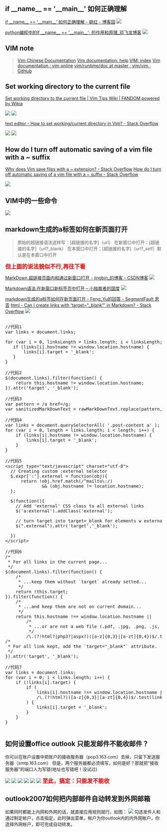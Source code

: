 ## if \_\_name\_\_ == \'\_\_main\_\_\' 如何正确理解

[if \_\_name\_\_ == \'\_\_main\_\_\' 如何正确理解 - 姚红 - 博客园](https://www.cnblogs.com/yaohong/p/8660209.html)
![](https://img2018.cnblogs.com/blog/1588269/201904/1588269-20190426091517122-1346862178.png)

[python编程中的if \_\_name\_\_ == \'_\_main\_\_\': 的作用和原理_邓飞龙博客](http://www.dengfeilong.com/post/60.html)
![](https://img2018.cnblogs.com/blog/1588269/201904/1588269-20190426091900995-1516702542.png)

## VIM note

> [Vim Chinese Documentation](http://vimcdoc.sourceforge.net/)
> [Vim documentation: help](http://vimdoc.sourceforge.net/htmldoc/)
> [VIM: index](http://vimcdoc.sourceforge.net/doc/index.html)
> [Vim documentation : vim online](https://www.vim.org/docs.php)
> [vim/runtime/doc at master · vim/vim · GitHub](https://github.com/vim/vim/tree/master/runtime/doc)

## Set working directory to the current file

[Set working directory to the current file | Vim Tips Wiki | FANDOM powered by Wikia](https://vim.fandom.com/wiki/Set_working_directory_to_the_current_file)

![](https://img2018.cnblogs.com/blog/1588269/201904/1588269-20190424135752970-1439195128.png)
![](https://img2018.cnblogs.com/blog/1588269/201904/1588269-20190424135827962-2119642943.png)

[text editor - How to set working/current directory in Vim? - Stack Overflow](https://stackoverflow.com/questions/2288756/how-to-set-working-current-directory-in-vim#)

![](https://img2018.cnblogs.com/blog/1588269/201904/1588269-20190424135908970-2098614766.png)
![](https://img2018.cnblogs.com/blog/1588269/201904/1588269-20190424170522851-1447936721.png)

## How do I turn off automatic saving of a vim file with a ~ suffix

[Why does Vim save files with a ~ extension? - Stack Overflow](https://stackoverflow.com/questions/607435/why-does-vim-save-files-with-a-extension)
[How do I turn off automatic saving of a vim file with a ~ suffix - Stack Overflow](https://stackoverflow.com/questions/2823608/how-do-i-turn-off-automatic-saving-of-a-vim-file-with-a-suffix)

![](https://img2018.cnblogs.com/blog/1588269/201904/1588269-20190424170414103-1113440881.png)

## VIM中的一些命令

![](https://img2018.cnblogs.com/blog/1588269/201904/1588269-20190424170618683-1783134906.png)

## markdown生成的a标签如何在新页面打开

> 原始的超链接语法这样写：[超链接的名字]（url）
> 在新窗口中打开：[超链接的名字]（url?_blank）
> 在本窗口中打开：[超链接的名字]（url?_self）默认是在本窗口中打开

<font size="4" color=red><b>但上面的说法貌似不行,再往下看</b></font>

<a href="https://blog.csdn.net/jingbin_/article/details/53075086" target="_blank">MarkDown 超链接页面内和通过新窗口打开 - jingbin_的博客 - CSDN博客</a>
![](https://img2018.cnblogs.com/blog/1588269/201904/1588269-20190427170557098-376262328.png)

<a href="http://yinping4256.github.io/cn/Markdown%E8%AF%AD%E6%B3%95%E5%9C%A8%E6%96%B0%E7%AA%97%E5%8F%A3%E6%96%B0%E6%A0%87%E7%AD%BE%E9%A1%B5%E4%B8%AD%E6%89%93%E5%BC%80/" target="_blank">Markdown语法:在新窗口新标签页中打开 – 小独裁者的国度</a>
![](https://img2018.cnblogs.com/blog/1588269/201904/1588269-20190427220842403-363927983.png)

<a href="https://segmentfault.com/q/1010000013741687/a-1020000013741971" target="_blank">markdown生成的a标签如何在新页面打开 - Feng_Yu的回答 - SegmentFault 思否</a>
<a href="https://stackoverflow.com/questions/4425198/can-i-create-links-with-target-blank-in-markdown" target="_blank">html - Can I create links with 'target="_blank"' in Markdown? - Stack Overflow</a>
![](https://img2018.cnblogs.com/blog/1588269/201904/1588269-20190427233203292-19504526.png)

<pre class="brush:javascript;">

//代码1
var links = document.links;

for (var i = 0, linksLength = links.length; i < linksLength; i++) {
   if (links[i].hostname != window.location.hostname) {
       links[i].target = '_blank';
   } 
}

//代码2
$(document.links).filter(function() {
    return this.hostname != window.location.hostname;
}).attr('target', '_blank');

//代码3
var pattern = /a href=/g;
var sanitizedMarkDownText = rawMarkDownText.replace(pattern,"a target='_blank' href=");

//代码4
var links = document.querySelectorAll( '.post-content a' );  
for (var i = 0, length = links.length; i < length; i++) {  
    if (links[i].hostname != window.location.hostname) {
        links[i].target = '_blank';
    }
}

//代码5
&#60;script type="text/javascript" charset="utf-8"&#62;
  // Creating custom :external selector
  $.expr[':'].external = function(obj){
      return !obj.href.match(/^mailto\:/)
              && (obj.hostname != location.hostname);
  };

  $(function(){
    // Add 'external' CSS class to all external links
    $('a:external').addClass('external');

    // turn target into target=_blank for elements w external class
    $(".external").attr('target','_blank');

  })
&#60;/script&#62;

//代码6
/*
 * For all links in the current page...
 */
$(document.links).filter(function() {
    /*
     * ...keep them without `target` already setted...
     */
    return !this.target;
}).filter(function() {
    /*
     * ...and keep them are not on current domain...
     */
    return this.hostname !== window.location.hostname ||
        /*
         * ...or are not a web file (.pdf, .jpg, .png, .js, .mp4, etc.).
         */
        /\.(?!html?|php3?|aspx?)([a-z]{0,3}|[a-zt]{0,4})$/.test(this.pathname);
/*
 * For all link kept, add the `target="_blank"` attribute. 
 */
}).attr('target', '_blank');

//代码7
var links = document.links;
for (var i = 0; i < links.length; i++) {
    if (!links[i].target) {
        if (
            links[i].hostname !== window.location.hostname || 
            /\.(?!html?)([a-z]{0,3}|[a-zt]{0,4})$/.test(links[i].pathname)
        ) {
            links[i].target = '_blank';
        } 
    }
}

</pre>

## 如何设置office outlook 只能发邮件不能收邮件？

你可以在账户设置中把账户的接收服务器（pop3.163.com）去掉，只留下发送服务器（smtp.163.com）
但是，两个服务器都必须填写，如何是好？那就把“接收服务器”的端口人为写错(地址也写错吧！没试过)

![](https://img2018.cnblogs.com/blog/1588269/201904/1588269-20190430172605516-1840253729.png)
![](https://img2018.cnblogs.com/blog/1588269/201904/1588269-20190430172621628-165145095.png)
![](https://img2018.cnblogs.com/blog/1588269/201904/1588269-20190430172545593-2132870193.png)
![](https://img2018.cnblogs.com/blog/1588269/201904/1588269-20190430172716522-2119524100.png)
![](https://img2018.cnblogs.com/blog/1588269/201904/1588269-20190430172735979-1975277471.png)
![](https://img2018.cnblogs.com/blog/1588269/201904/1588269-20190430172750025-56713704.png)
<font size="4" color=red><b>至此，搞定：只能发不能收</b></font>

## outlook2007如何把内部邮件自动转发到外网邮箱

如果同时都能上内网和外网的话，就直接应用规则就行。如图：
![](https://img2018.cnblogs.com/blog/1588269/201904/1588269-20190430173047172-1437896989.jpg)
勾选发件人和通过制定帐户，点击指定，此时弹出菜单，帐户为你outlook内的内外网帐户，你选择外网帐户，即可完成自动转发。